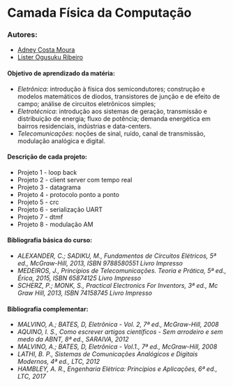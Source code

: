 # Camada Física da Computação

### Autores:
* [Adney Costa Moura](https://github.com/Adneycm)
* [Lister Ogusuku Ribeiro](https://github.com/listerogusuku)

#### Objetivo de aprendizado da matéria:
* *Eletrônica*: introdução à física dos semicondutores; construção e modelos matemáticos de diodos, transistores de junção e de efeito de campo; análise de circuitos eletrônicos simples; 
* *Eletrotécnica*: introdução aos sistemas de geração, transmissão e distribuição de energia; fluxo de potência; demanda energética em bairros residenciais, indústrias e data-centers. 
* *Telecomunicações*: noções de sinal, ruído, canal de transmissão, modulação analógica e digital.

#### Descrição de cada projeto:
* Projeto 1 - loop back
* Projeto 2 - client server com tempo real
* Projeto 3 - datagrama
* Projeto 4 - protocolo ponto a ponto
* Projeto 5 - crc
* Projeto 6 - serialização UART
* Projeto 7 - dtmf
* Projeto 8 - modulação AM



#### Bibliografia básica do curso:
* *ALEXANDER, C.; SADIKU, M., Fundamentos de Circuitos Elétricos, 5ª ed., McGraw-Hill, 2013, ISBN 9788580551  Livro Impresso*
* *MEDEIROS, J., Princípios de Telecomunicações. Teoria e Prática, 5ª ed., Érica, 2015, ISBN 65874125  Livro Impresso*
* *SCHERZ, P.; MONK, S., Practical Electronics For Inventors, 3ª ed., Mc Graw Hill, 2013, ISBN 74158745  Livro Impresso*

#### Bibliografia complementar:
* *MALVINO, A.; BATES, D, Eletrônica - Vol. 2, 7ª ed., McGraw-Hill, 2008*
* *AQUINO, I. S., Como escrever artigos científicos - Sem arrodeiro e sem medo da ABNT, 8ª ed., SARAIVA, 2012*
* *MALVINO, A.; BATES, D, Eletrônica - Vol.1., 7ª ed., McGraw-Hill, 2008*
* *LATHI, B. P., Sistemas de Comunicações Analógicos e Digitais Modernos, 4ª ed., LTC, 2012*
* *HAMBLEY, A. R., Engenharia Elétrica: Princípios e Aplicações, 6ª ed., LTC, 2017*
